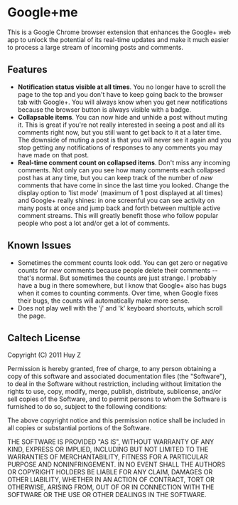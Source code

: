 Google+me
=========

This is a Google Chrome browser extension that enhances the Google+ web app
to unlock the potential of its real-time updates and make it much easier to
process a large stream of incoming posts and comments.

Features
--------
 *  **Notification status visible at all times**.  You no longer have to scroll
    the page to the top and you don't have to keep going back to the browser
    tab with Google+.  You will always know when you get new notifications
    because the browser button is always visible with a badge.
 *  **Collapsable items**.  You can now hide and unhide a post without muting it.
    This is great if you're not really interested in seeing a post and all its
    comments right now, but you still want to get back to it at a later time.
    The downside of muting a post is that you will never see it again and
    you stop getting any notifications of responses to any comments you may
    have made on that post.
 *  **Real-time comment count on collapsed items**.  Don't miss any incoming
    comments.  Not only can you see how many comments each collapsed post has
    at any time, but you can keep track of the number of *new* comments that
    have come in since the last time you looked.  Change the display option to
    'list mode' (maximum of 1 post displayed at all times) and Google+ really
    shines: in one screenful you can see activity on many posts at once and
    jump back and forth between multiple active comment streams. This will
    greatly benefit those who follow popular people who post a lot and/or get
    a lot of comments.

Known Issues
------------
 *  Sometimes the comment counts look odd.  You can get zero or negative
    counts for *new* comments because people delete their comments -- that's
    normal.  But sometimes the counts are just strange.  I probably have a bug
    in there somewhere, but I know that Google+ also has bugs when it comes
    to counting comments.  Over time, when Google fixes their bugs, the counts
    will automatically make more sense.
 *  Does not play well with the 'j' and 'k' keyboard shortcuts, which scroll
    the page.


Caltech License
---------------

Copyright (C) 2011 Huy Z

Permission is hereby granted, free of charge, to any person obtaining
a copy of this software and associated documentation files (the
"Software"), to deal in the Software without restriction, including
without limitation the rights to use, copy, modify, merge, publish,
distribute, sublicense, and/or sell copies of the Software, and to
permit persons to whom the Software is furnished to do so, subject to
the following conditions:

The above copyright notice and this permission notice shall be
included in all copies or substantial portions of the Software.

THE SOFTWARE IS PROVIDED "AS IS", WITHOUT WARRANTY OF ANY KIND,
EXPRESS OR IMPLIED, INCLUDING BUT NOT LIMITED TO THE WARRANTIES OF
MERCHANTABILITY, FITNESS FOR A PARTICULAR PURPOSE AND
NONINFRINGEMENT. IN NO EVENT SHALL THE AUTHORS OR COPYRIGHT HOLDERS BE
LIABLE FOR ANY CLAIM, DAMAGES OR OTHER LIABILITY, WHETHER IN AN ACTION
OF CONTRACT, TORT OR OTHERWISE, ARISING FROM, OUT OF OR IN CONNECTION
WITH THE SOFTWARE OR THE USE OR OTHER DEALINGS IN THE SOFTWARE.
